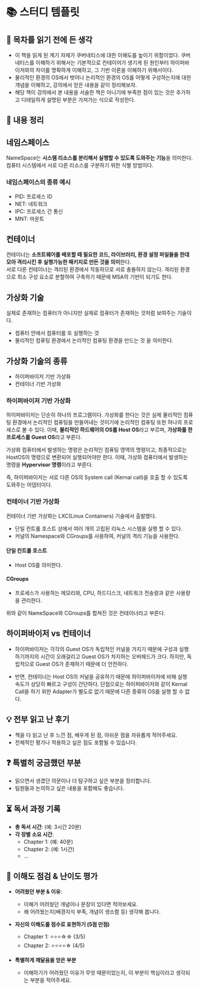 # 📚 스터디 템플릿

## 📖 목차를 읽기 전에 든 생각
- 이 책을 읽게 된 계기 자체가 쿠버네티스에 대한 이해도를 높이기 위함이었다. 쿠버네티스를 이해하기 위해서는 기본적으로 컨테이어가 생기게 된 원인부터 하이퍼바이저와의 차이를 명확하게 이해하고, 그 기반 이론을 이해하기 위해서이다.
- 물리적인 환경의 OS에서 벗어나 논리적인 환경의 OS를 어떻게 구성하는지에 대한 개념을 이해하고, 강의에서 얻은 내용을 같이 정리해보자.
- 해당 책이 강의에서 본 내용을 서술한 책은 아니기에 부족한 점이 있는 것은 추가하고 디테일하게 설명된 부분은 가져가는 식으로 작성한다.

## 📝 내용 정리

## 네임스페이스
NameSpace는 **시스템 리소스를 분리해서 실행할 수 있도록 도와주는 기능**을 의미한다.  
컴퓨터 시스템에서 서로 다른 리소스를 구분하기 위한 식별 방법이다.

### 네임스페이스의 종류 예시
- PID: 프로세스 ID
- NET: 네트워크
- IPC: 프로세스 간 통신
- MNT: 마운트

## 컨테이너
컨테이너는 **소프트웨어를 배포할 때 필요한 코드, 라이브러리, 환경 설정 파일들을 한데 모아 격리시킨 후 실행가능한 패키지로 만든 것을 의미**한다.  
서로 다른 컨테이너는 격리된 환경에서 작동하므로 서로 충돌하지 않는다. 격리된 환경으로 최소 구성 요소로 분할하여 구축하기 때문에 MSA의 기반이 되기도 한다.

## 가상화 기술
실제로 존재하는 컴퓨터가 아니지만 실제로 컴퓨터가 존재하는 것처럼 보여주는 기술이다.
- 컴퓨터 안에서 컴퓨터를 또 실행하는 것
- 물리적인 컴퓨팅 환경에서 논리적인 컴퓨팅 환경을 만드는 것
을 의미한다.

## 가상화 기술의 종류
- 하이퍼바이저 기반 가상화
- 컨테이너 기반 가상화

### 하이퍼바이저 기반 가상화
하이퍼바이저는 단순히 하나의 프로그램이다. 가상화를 한다는 것은 실제 물리적인 컴퓨팅 환경에서 논리적인 컴퓨팅을 만들어내는 것이기에 논리적인 컴퓨팅 또한 하나의 프로세스로 볼 수 있다. 이때, **물리적인 하드웨어의 OS를 Host OS**라고 부르며, **가상화를 한 프로세스를 Guest OS**라고 부른다.

가상화 컴퓨터에서 발생하는 명령은 논리적인 컴퓨팅 영역의 명령이고, 최종적으로는 HostOS의 명령으로 변환되어 실행되어야만 한다. 이때, 가상화 컴퓨터에서 발생하는 명령을 **Hypervisor 명령**이라고 부른다.

즉, 하이퍼바이저는 서로 다른 OS의 System call (Kernal call)을 호출 할 수 있도록 도와주는 어댑터이다.

### 컨테이너 기반 가상화
컨테이너 기반 가상화는 LXC(Linux Containers) 기술에서 출발했다.
- 단일 컨트롤 호스트 상에서 여러 개의 고립된 리눅스 시스템을 실행 할 수 있다.
- 커널의 Namespace와 CGroups를 사용하여, 커널의 격리 기능을 사용한다.

#### 단일 컨트롤 호스트
- Host OS를 의미한다.

#### CGroups
- 프로세스가 사용하는 메모리와, CPU, 하드디스크, 네트워크 전송량과 같은 사용량을 관리한다.

위와 같이 NameSpace와 CGroups를 합쳐진 것은 컨테이너라고 부른다.

## 하이퍼바이저 vs 컨테이너
- 하이퍼바이저는 각각의 Guest OS가 독립적인 커널을 가지기 때문에 구성과 실행하기까지의 시간이 오래걸리고 Guest OS가 차지하는 오버헤드가 크다. 하지만, 독립적으로 Guest OS가 존재하기 때문에 더 안전하다.

- 반면, 컨테이너는 Host OS의 커널을 공유하기 때문에 하이퍼바이저에 비해 실행 속도가 상당히 빠르고 구성이 간단하다. 단점으로는 하이퍼바이저와 같이 Kernal Call을 하기 위한 Adapter가 별도로 없기 때문에 다른 종류의 OS를 실행 할 수 없다.

## 💡 전부 읽고 난 후기
- 책을 다 읽고 난 후 느낀 점, 배우게 된 점, 아쉬운 점을 자유롭게 적어주세요.
- 전체적인 평가나 적용하고 싶은 점도 포함될 수 있습니다.

## ❓ 특별히 궁금했던 부분
- 읽으면서 생겼던 의문이나 더 탐구하고 싶은 부분을 정리합니다.
- 팀원들과 논의하고 싶은 내용을 포함해도 좋습니다.

## ⏳ 독서 과정 기록
- **총 독서 시간**: (예: 3시간 20분)
- **각 장별 소요 시간**:
  - Chapter 1: (예: 40분)
  - Chapter 2: (예: 1시간)
  - ...

## 🤔 이해도 점검 & 난이도 평가
- **어려웠던 부분 & 이유**:
  - 이해가 어려웠던 개념이나 문장이 있다면 적어보세요.
  - 왜 어려웠는지(배경지식 부족, 개념이 생소함 등) 생각해 봅니다.

- **자신의 이해도를 점수로 표현하기 (5점 만점)**
  - Chapter 1: ⭐⭐⭐☆☆ (3/5)
  - Chapter 2: ⭐⭐⭐⭐☆ (4/5)

- **특별하게 깨달음을 얻은 부분**
  - 이해하기가 어려웠던 이유가 무엇 때문이었는지, 이 부분이 핵심이라고 생각되는 부분을 적어주세요.
